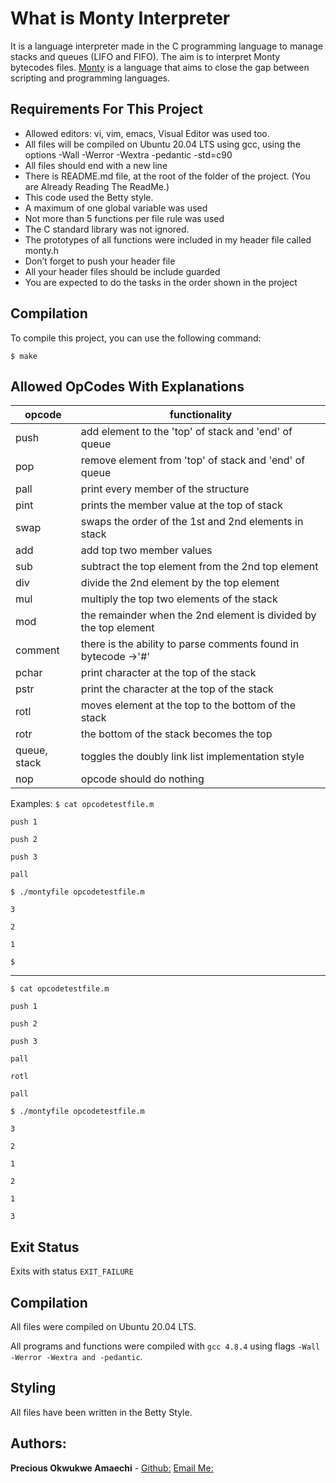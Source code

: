 # What is Monty Interpreter

It is a language interpreter made in the C programming language to manage stacks and queues (LIFO and FIFO). The aim is to interpret Monty bytecodes files. [Monty](http://montyscoconut.github.io/) is a language that aims to close the gap between scripting and programming languages.


## Requirements For This Project

* Allowed editors: vi, vim, emacs, Visual Editor was used too.
* All files will be compiled on Ubuntu 20.04 LTS using gcc, using the options -Wall -Werror -Wextra -pedantic -std=c90
* All files should end with a new line
* There is README.md file, at the root of the folder of the project. (You are Already Reading The ReadMe.)
* This code used the Betty style.
* A maximum of one global variable was used
* Not more than 5 functions per file rule was used
* The C standard library was not ignored.
* The prototypes of all functions were included in my header file called monty.h
* Don’t forget to push your header file
* All your header files should be include guarded
* You are expected to do the tasks in the order shown in the project

## Compilation

To compile this project, you can use the following command:

```
$ make
```

## Allowed OpCodes With Explanations


|opcode  |  functionality|
| --- | --- |
| push | add element to the 'top' of stack and 'end' of queue  |
| pop  | remove element from 'top' of stack and 'end' of queue |
|pall  |print every member of the structure|
| pint | prints the member value at the top of stack |
| swap | swaps the order  of the 1st and 2nd elements in stack |
| add | add top two member values |
| sub | subtract the top element from the 2nd top element |
| div | divide the 2nd element by the top element |
| mul | multiply the top two elements of the stack |
| mod | the remainder when the 2nd element is divided by the top element |
| comment | there is the ability to parse comments found in bytecode ->'#'|
| pchar | print character at the top of the stack |
| pstr | print the character at the top of the stack|
| rotl | moves element at the top to the bottom of the stack |
| rotr | the bottom of the stack becomes the top |
| queue, stack | toggles the doubly link list implementation style |
| nop | opcode should do nothing |




Examples:
`$ cat opcodetestfile.m`

`push 1`

`push 2`

`push 3`

`pall`

`$ ./montyfile opcodetestfile.m`

`3`

`2`

`1`

`$`

---

`$ cat opcodetestfile.m`

`push 1`

`push 2`

`push 3`

`pall`

`rotl`

`pall`

`$ ./montyfile opcodetestfile.m`

`3`

`2`

`1`

`2`

`1`

`3`

## Exit Status
Exits with status `EXIT_FAILURE`


## Compilation
All files were compiled on Ubuntu 20.04 LTS.

All programs and functions were compiled with `gcc 4.8.4` using flags `-Wall -Werror -Wextra and -pedantic`.

## Styling
All files have been written in the Betty Style.

## Authors:
**Precious Okwukwe Amaechi** - [Github:](https://github.com/engrproama)         [Email Me:](mailto:poamaechi@outlook.com)